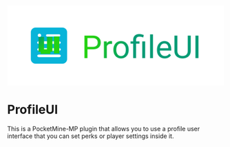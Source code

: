   <img src="https://github.com/CreeperPlayer20/ProfileUI/blob/master/Logo.PNG" alt="ProfileUI logo" title="Aimeos" align="center" />

# ProfileUI 
This is a PocketMine-MP plugin that allows you to use a profile user interface that you can set perks or player settings inside it.
